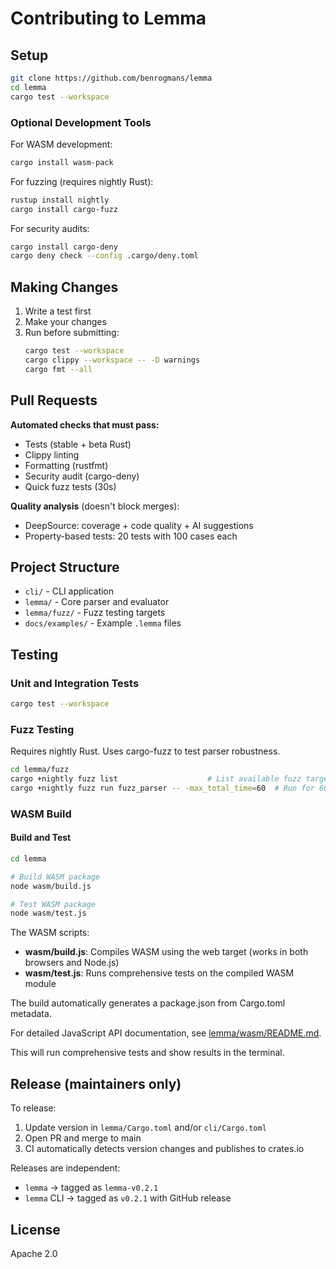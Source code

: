 # Contributing to Lemma

## Setup

```bash
git clone https://github.com/benrogmans/lemma
cd lemma
cargo test --workspace
```

### Optional Development Tools

For WASM development:
```bash
cargo install wasm-pack
```

For fuzzing (requires nightly Rust):
```bash
rustup install nightly
cargo install cargo-fuzz
```

For security audits:
```bash
cargo install cargo-deny
cargo deny check --config .cargo/deny.toml
```

## Making Changes

1. Write a test first
2. Make your changes
3. Run before submitting:
   ```bash
   cargo test --workspace
   cargo clippy --workspace -- -D warnings
   cargo fmt --all
   ```

## Pull Requests

**Automated checks that must pass:**
- Tests (stable + beta Rust)
- Clippy linting
- Formatting (rustfmt)
- Security audit (cargo-deny)
- Quick fuzz tests (30s)

**Quality analysis** (doesn't block merges):
- DeepSource: coverage + code quality + AI suggestions
- Property-based tests: 20 tests with 100 cases each

## Project Structure

- `cli/` - CLI application
- `lemma/` - Core parser and evaluator
- `lemma/fuzz/` - Fuzz testing targets
- `docs/examples/` - Example `.lemma` files

## Testing

### Unit and Integration Tests
```bash
cargo test --workspace
```

### Fuzz Testing
Requires nightly Rust. Uses cargo-fuzz to test parser robustness.

```bash
cd lemma/fuzz
cargo +nightly fuzz list                    # List available fuzz targets
cargo +nightly fuzz run fuzz_parser -- -max_total_time=60  # Run for 60 seconds
```

### WASM Build

#### Build and Test
```bash
cd lemma

# Build WASM package
node wasm/build.js

# Test WASM package
node wasm/test.js
```

The WASM scripts:
- **wasm/build.js**: Compiles WASM using the web target (works in both browsers and Node.js)
- **wasm/test.js**: Runs comprehensive tests on the compiled WASM module

The build automatically generates a package.json from Cargo.toml metadata.

For detailed JavaScript API documentation, see [lemma/wasm/README.md](../lemma/wasm/README.md).

This will run comprehensive tests and show results in the terminal.

## Release (maintainers only)

To release:
1. Update version in `lemma/Cargo.toml` and/or `cli/Cargo.toml`
2. Open PR and merge to main
3. CI automatically detects version changes and publishes to crates.io

Releases are independent:
- `lemma` → tagged as `lemma-v0.2.1`
- `lemma` CLI → tagged as `v0.2.1` with GitHub release

## License

Apache 2.0

